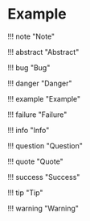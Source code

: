 # Example

!!! note "Note"

!!! abstract "Abstract"

!!! bug "Bug"

!!! danger "Danger"

!!! example "Example"

!!! failure "Failure"

!!! info "Info"

!!! question "Question"

!!! quote "Quote"

!!! success "Success"

!!! tip "Tip"

!!! warning "Warning"
